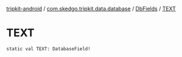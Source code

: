 [tripkit-android](../../index.md) / [com.skedgo.tripkit.data.database](../index.md) / [DbFields](index.md) / [TEXT](./-t-e-x-t.md)

# TEXT

`static val TEXT: DatabaseField!`